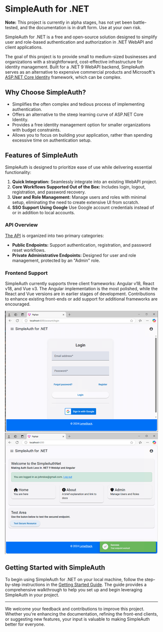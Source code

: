 # SimpleAuth for .NET

**Note:** This project is currently in alpha stages, has not yet been battle-tested, and the documentation is in draft form. Use at your own risk.

SimpleAuth for .NET is a free and open-source solution designed to simplify user and role-based authentication and authorization in .NET WebAPI and client applications.

The goal of this project is to provide small to medium-sized businesses and organizations with a straightforward, cost-effective infrastructure for identity management. Built for a .NET 9 WebAPI backend, SimpleAuth serves as an alternative to expensive commercial products and Microsoft's [ASP.NET Core Identity](https://learn.microsoft.com/en-us/aspnet/core/security/authentication/identity) framework, which can be complex.

## Why Choose SimpleAuth?

- Simplifies the often complex and tedious process of implementing authentication.
- Offers an alternative to the steep learning curve of ASP.NET Core Identity.
- Provides a free identity management option for smaller organizations with budget constraints.
- Allows you to focus on building your application, rather than spending excessive time on authentication setup.

## Features of SimpleAuth

SimpleAuth is designed to prioritize ease of use while delivering essential functionality:

1. **Quick Integration:** Seamlessly integrate into an existing WebAPI project.
2. **Core Workflows Supported Out of the Box:** Includes login, logout, registration, and password recovery.
3. **User and Role Management:** Manage users and roles with minimal setup, eliminating the need to create extensive UI from scratch.
4. **SSO Support Using Google** Use Google account credentials instead of or in addition to local accounts.

### API Overview

[The API](./documentation/api.md) is organized into two primary categories:

- **Public Endpoints:** Support authentication, registration, and password reset workflows.
- **Private Administrative Endpoints:** Designed for user and role management, protected by an "Admin" role.

### Frontend Support

SimpleAuth currently supports three client frameworks: Angular v18, React v18, and Vue v3. The Angular implementation is the most polished, while the React and Vue versions are in earlier stages of development. Contributions to enhance existing front-ends or add support for additional frameworks are encouraged.

![Screenshot 1](./documentation/images/login.png)
![Screenshot 2](./documentation/images/logged-in.png)

## Getting Started with SimpleAuth

To begin using SimpleAuth for .NET on your local machine, follow the step-by-step instructions in the [Getting Started Guide](./documentation/index.md). The guide provides a comprehensive walkthrough to help you set up and begin leveraging SimpleAuth in your project.

---

We welcome your feedback and contributions to improve this project. Whether you're enhancing the documentation, refining the front-end clients, or suggesting new features, your input is valuable to making SimpleAuth better for everyone.
